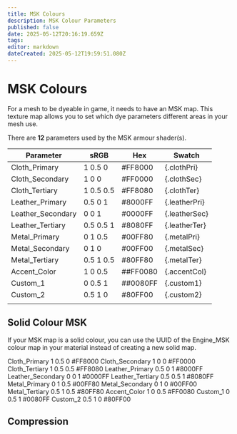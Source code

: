 ```yaml
---
title: MSK Colours
description: MSK Colour Parameters
published: false
date: 2025-05-12T20:16:19.659Z
tags: 
editor: markdown
dateCreated: 2025-05-12T19:59:51.080Z
---
```


# MSK Colours
For a mesh to be dyeable in game, it needs to have an MSK map. This texture map allows you to set which dye parameters different areas in your mesh use. 

There are **12** parameters used by the MSK armour shader(s).

| Parameter | sRGB | Hex | Swatch
|----------|----------|----------|----------|
|Cloth_Primary|1 0.5 0|#FF8000|{.clothPri}|
|Cloth_Secondary|1 0 0|#FF0000|{.clothSec}|
|Cloth_Tertiary|1 0.5 0.5|#FF8080|{.clothTer}|
|Leather_Primary|0.5 0 1|#8000FF|{.leatherPri}|
|Leather_Secondary|0 0 1|#0000FF|{.leatherSec}|
|Leather_Tertiary|0.5 0.5 1|#8080FF|{.leatherTer}|
|Metal_Primary|0 1 0.5|#00FF80|{.metalPri}|
|Metal_Secondary|0 1 0|#00FF00|{.metalSec}|
|Metal_Tertiary|0.5 1 0.5|#80FF80|{.metalTer}|
|Accent_Color|1 0 0.5|##FF0080|{.accentCol}|
|Custom_1|0 0.5 1|##0080FF|{.custom1}|
|Custom_2|0.5 1 0|#80FF00|{.custom2}|
|||||


## Solid Colour MSK
If your MSK map is a solid colour, you can use the UUID of the Engine_MSK colour map in your material instead of creating a new solid map.

Cloth_Primary 	1 0.5 0 	#FF8000
Cloth_Secondary 	1 0 0 	#FF0000
Cloth_Tertiary 	1 0.5 0.5 	#FF8080
Leather_Primary 	0.5 0 1 	#8000FF
Leather_Secondary 	0 0 1 	#0000FF
Leather_Tertiary 	0.5 0.5 1 	#8080FF
Metal_Primary 	0 1 0.5 	#00FF80
Metal_Secondary 	0 1 0 	#00FF00
Metal_Tertiary 	0.5 1 0.5 	#80FF80
Accent_Color 	1 0 0.5 	#FF0080
Custom_1 	0 0.5 1 	#0080FF
Custom_2 	0.5 1 0 	#80FF00

## Compression



